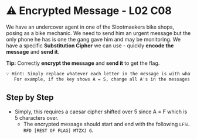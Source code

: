 # ⚠️ Encrypted Message - L02 C08

We have an undercover agent in one of the Slootmaekers bike shops, posing as a bike mechanic. We need to send him an urgent message but the only phone he has is one the gang gave him and may be monitoring. We have a specific **Substitution Cipher** we can use - quickly **encode the message** and **send it**.

**Tip:** Correctly **encrypt the message** and **send it** to get the flag.

```txt
💡 Hint: Simply replace whatever each letter in the message is with whatever letter the key tells you to change.
   For example, if the key shows A = S, change all A's in the messages to S's.
```

## Step by Step

- Simply, this requires a caesar cipher shifted over 5 since A = F which is 5 characters over.
  - The encrypted message should start and end with the following `LFSL RFD [REST OF FLAG] MTZXJ G`.
